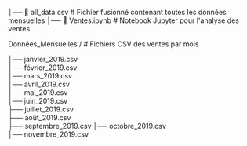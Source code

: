 │── 📄 all_data.csv        # Fichier fusionné contenant toutes les données mensuelles
│── 📄 Ventes.ipynb        # Notebook Jupyter pour l'analyse des ventes

Données_Mensuelles / # Fichiers CSV des ventes par mois

│── janvier_2019.csv  
│── février_2019.csv  
│── mars_2019.csv  
│── avril_2019.csv  
│── mai_2019.csv  
│── juin_2019.csv  
├── juillet_2019.csv  
├── août_2019.csv     
├── septembre_2019.csv
│── octobre_2019.csv  
│── novembre_2019.csv  

